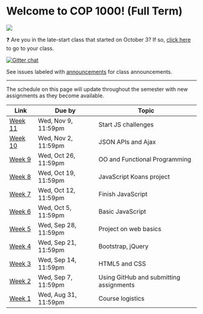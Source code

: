 # Welcome to COP 1000! (Full Term)

![](http://i.giphy.com/kUTevwxXSaqzK.gif)

:question: Are you in the late-start class that started on October 3? If so, [click here](https://github.com/cop1000/cop1000/tree/late-start#welcome-to-cop-1000-late-start-october-3) to go to your class.


[![Gitter chat](https://badges.gitter.im/valencia-cop1000/Lobby.png)](https://gitter.im/valencia-cop1000/Lobby)

See issues labeled with [announcements](https://github.com/cop1000/cop1000/issues?q=is%3Aissue+is%3Aopen+label%3Aannouncements) for class announcements.

---

The schedule on this page will update throughout the semester with new assignments as they become available.

Link              | Due by                | Topic
---               | ---                   | ---
[Week 11](todos/week-11.md)| Wed, Nov 9, 11:59pm  | Start JS challenges
[Week 10](todos/week-10.md)| Wed, Nov 2, 11:59pm  | JSON APIs and Ajax
[Week 9](todos/week-09.md) | Wed, Oct 26, 11:59pm  | OO and Functional Programming
[Week 8](todos/week-08.md) | Wed, Oct 19, 11:59pm  | JavaScript Koans project
[Week 7](todos/week-07.md) | Wed, Oct 12, 11:59pm  | Finish JavaScript
[Week 6](todos/week-06.md) | Wed, Oct 5, 11:59pm   | Basic JavaScript
[Week 5](todos/week-05.md) | Wed, Sep 28, 11:59pm  | Project on web basics
[Week 4](todos/week-04.md) | Wed, Sep 21, 11:59pm  | Bootstrap, jQuery
[Week 3](todos/week-03.md) | Wed, Sep 14, 11:59pm  | HTML5 and CSS
[Week 2](todos/week-02.md) | Wed, Sep 7, 11:59pm   | Using GitHub and submitting assignments
[Week 1](todos/week-01.md) | Wed, Aug 31, 11:59pm  | Course logistics
